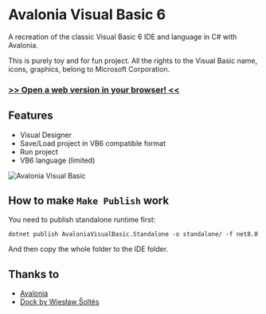 # Avalonia Visual Basic 6

A recreation of the classic Visual Basic 6 IDE and language in C# with Avalonia.

This is purely toy and for fun project. All the rights to the Visual Basic name, icons, graphics, belong to Microsoft Corporation.

### [>> Open a web version in your browser! <<](https://bandysc.github.io/AvaloniaVisualBasic6/)

## Features

- Visual Designer
- Save/Load project in VB6 compatible format
- Run project
- VB6 language (limited)

![Avalonia Visual Basic](https://raw.githubusercontent.com/BAndysc/AvaloniaVisualBasic6/refs/heads/master/examples/img_vb6.gif)


## How to make `Make Publish` work

You need to publish standalone runtime first:
```
dotnet publish AvaloniaVisualBasic.Standalone -o standalone/ -f net8.0
```
And then copy the whole folder to the IDE folder.


## Thanks to
 - [Avalonia](https://github.com/AvaloniaUI/Avalonia)
 - [Dock by Wiesław Šoltés](https://github.com/wieslawsoltes/Dock)